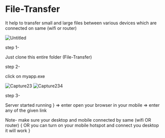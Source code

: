 # File-Transfer
It help to transfer small and large files between various devices which are connected on same (wifi or router)

![Untitled](https://user-images.githubusercontent.com/60191225/154667085-42c181cb-8384-462d-8df0-dc8133da475c.jpg)


step 1-

Just clone this entire folder (File-Transfer) 

step 2-

click on myapp.exe 

![Capture23](https://user-images.githubusercontent.com/60191225/154665284-90ab9c1b-1149-4261-8e05-d82aa2a888e0.JPG)
![Capture234](https://user-images.githubusercontent.com/60191225/154665600-61475630-048a-403b-9708-40468a9e4613.JPG)


step 3-

Server started running } => enter open your browser in your mobile => enter any of the given link 

Note-
make sure your desktop and mobile connected by same (wifi OR router) { OR you can turn on your mobile hotspot and connect you desktop it will work }


